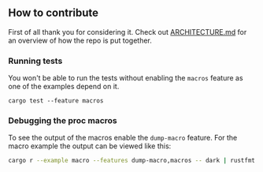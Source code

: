 ## How to contribute

First of all thank you for considering it. Check out
[ARCHITECTURE.md](ARCHITECTURE.md) for an overview of how the repo is put together.

### Running tests

You won't be able to run the tests without enabling the `macros` feature
as one of the examples depend on it.

`cargo test --feature macros`


### Debugging the proc macros

To see the output of the macros enable the `dump-macro` feature.
For the macro example the output can be viewed like this:

```sh
cargo r --example macro --features dump-macro,macros -- dark | rustfmt --edition=2021 | less
```

